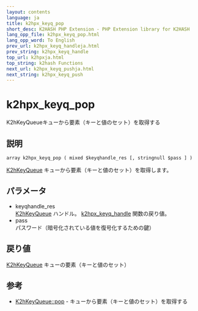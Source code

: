 ```yaml
---
layout: contents
language: ja
title: k2hpx_keyq_pop
short_desc: K2HASH PHP Extension - PHP Extension library for K2HASH
lang_opp_file: k2hpx_keyq_pop.html
lang_opp_word: To English
prev_url: k2hpx_keyq_handleja.html
prev_string: k2hpx_keyq_handle
top_url: k2hpxja.html
top_string: k2hash Functions
next_url: k2hpx_keyq_pushja.html
next_string: k2hpx_keyq_push
---
```


# k2hpx_keyq_pop
K2hKeyQueueキューから要素（キーと値のセット）を取得する

## 説明
```
array k2hpx_keyq_pop ( mixed $keyqhandle_res [, stringnull $pass ] )
```
[K2hKeyQueue](k2hkq_classja.html) キューから要素（キーと値のセット）を取得します。 

## パラメータ
- keyqhandle_res  
[K2hKeyQueue](k2hkq_classja.html) ハンドル。 [k2hpx_keyq_handle](k2hpx_keyq_handleja.html) 関数の戻り値。
- pass  
パスワード（暗号化されている値を復号化するための鍵）

## 戻り値
[K2hKeyQueue](k2hkq_classja.html) キューの要素（キーと値のセット） 

## 参考
- [K2hKeyQueue::pop](k2hkq_popja.html) - キューから要素（キーと値のセット）を取得する
